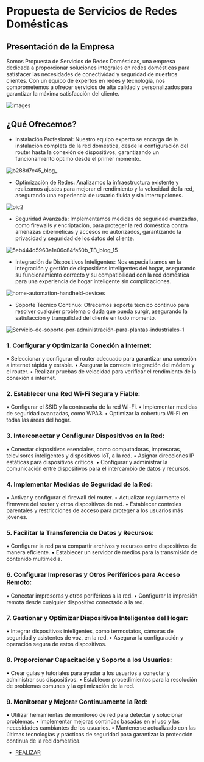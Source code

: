 # Propuesta de Servicios de Redes Domésticas

## Presentación de la Empresa
Somos Propuesta de Servicios de Redes Domésticas, una empresa dedicada a proporcionar soluciones integrales en redes domésticas para satisfacer las necesidades de conectividad y seguridad de nuestros clientes. Con un equipo de expertos en redes y tecnología, nos comprometemos a ofrecer servicios de alta calidad y personalizados para garantizar la máxima satisfacción del cliente.

 ![images](https://github.com/Onhofre/ProyectoPAR/assets/170147666/b95e4506-e923-4d1a-8e80-367fb1272087)

## ¿Qué Ofrecemos?
* Instalación Profesional: Nuestro equipo experto se encarga de la instalación completa de la red doméstica, desde la configuración del router hasta la conexión de dispositivos, garantizando un funcionamiento óptimo desde el primer momento.

![b288d7c45_blog_](https://github.com/Onhofre/ProyectoPAR/assets/170147666/197aee6b-9b5c-431f-b6d1-8c3161900572)

* Optimización de Redes: Analizamos la infraestructura existente y realizamos ajustes para mejorar el rendimiento y la velocidad de la red, asegurando una experiencia de usuario fluida y sin interrupciones.

![pic2](https://github.com/Onhofre/ProyectoPAR/assets/170147666/d962295d-fcd3-4494-a601-cd1efef2ffe6)

* Seguridad Avanzada: Implementamos medidas de seguridad avanzadas, como firewalls y encriptación, para proteger la red doméstica contra amenazas cibernéticas y accesos no autorizados, garantizando la privacidad y seguridad de los datos del cliente.

![5eb444d5963a1e06c84fa50b_TB_blog_15](https://github.com/Onhofre/ProyectoPAR/assets/170147666/d15bcb39-05ce-483b-b015-77f88ca61f94)


* Integración de Dispositivos Inteligentes: Nos especializamos en la integración y gestión de dispositivos inteligentes del hogar, asegurando su funcionamiento correcto y su compatibilidad con la red doméstica para una experiencia de hogar inteligente sin complicaciones.

![home-automation-handheld-devices](https://github.com/Onhofre/ProyectoPAR/assets/170147666/7394c9fc-d6bf-458a-90e0-90bb957dcb04)


* Soporte Técnico Continuo: Ofrecemos soporte técnico continuo para resolver cualquier problema o duda que pueda surgir, asegurando la satisfacción y tranquilidad del cliente en todo momento.

![Servicio-de-soporte-por-administración-para-plantas-industriales-1](https://github.com/Onhofre/ProyectoPAR/assets/170147666/0faf3af4-da73-43aa-87b3-b87a430e68a0)


### 1.	Configurar y Optimizar la Conexión a Internet:

•	Seleccionar y configurar el router adecuado para garantizar una conexión a internet rápida y estable.
•	Asegurar la correcta integración del módem y el router.
•	Realizar pruebas de velocidad para verificar el rendimiento de la conexión a internet.

### 2.	Establecer una Red Wi-Fi Segura y Fiable:

•	Configurar el SSID y la contraseña de la red Wi-Fi.
•	Implementar medidas de seguridad avanzadas, como WPA3.
•	Optimizar la cobertura Wi-Fi en todas las áreas del hogar.

### 3.	Interconectar y Configurar Dispositivos en la Red:

•	Conectar dispositivos esenciales, como computadoras, impresoras, televisores inteligentes y dispositivos IoT, a la red.
•	Asignar direcciones IP estáticas para dispositivos críticos.
•	Configurar y administrar la comunicación entre dispositivos para el intercambio de datos y recursos.

### 4.	Implementar Medidas de Seguridad de la Red:

•	Activar y configurar el firewall del router.
•	Actualizar regularmente el firmware del router y otros dispositivos de red.
•	Establecer controles parentales y restricciones de acceso para proteger a los usuarios más jóvenes.

### 5.	Facilitar la Transferencia de Datos y Recursos:

•	Configurar la red para compartir archivos y recursos entre dispositivos de manera eficiente.
•	Establecer un servidor de medios para la transmisión de contenido multimedia.

### 6.	Configurar Impresoras y Otros Periféricos para Acceso Remoto:

•	Conectar impresoras y otros periféricos a la red.
•	Configurar la impresión remota desde cualquier dispositivo conectado a la red.

### 7.	Gestionar y Optimizar Dispositivos Inteligentes del Hogar:

•	Integrar dispositivos inteligentes, como termostatos, cámaras de seguridad y asistentes de voz, en la red.
•	Asegurar la configuración y operación segura de estos dispositivos.

### 8.	Proporcionar Capacitación y Soporte a los Usuarios:

•	Crear guías y tutoriales para ayudar a los usuarios a conectar y administrar sus dispositivos.
•	Establecer procedimientos para la resolución de problemas comunes y la optimización de la red.

### 9.	Monitorear y Mejorar Continuamente la Red:

•	Utilizar herramientas de monitoreo de red para detectar y solucionar problemas.
•	Implementar mejoras continúas basadas en el uso y las necesidades cambiantes de los usuarios.
•	Mantenerse actualizado con las últimas tecnologías y prácticas de seguridad para garantizar la protección continua de la red doméstica.

* [REALIZAR ]([[https://youtu.be/Kp4Mvapo5kc](https://github.com/Onhofre/ProyectoPAR/blob/main/A%20REALIZAR.md)])


